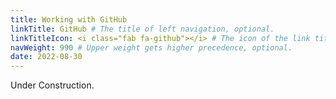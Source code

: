 ```yaml
---
title: Working with GitHub
linkTitle: GitHub # The title of left navigation, optional.
linkTitleIcon: <i class="fab fa-github"></i> # The icon of the link title, optional.
navWeight: 990 # Upper weight gets higher precedence, optional.
date: 2022-08-30
---
```


Under Construction.
